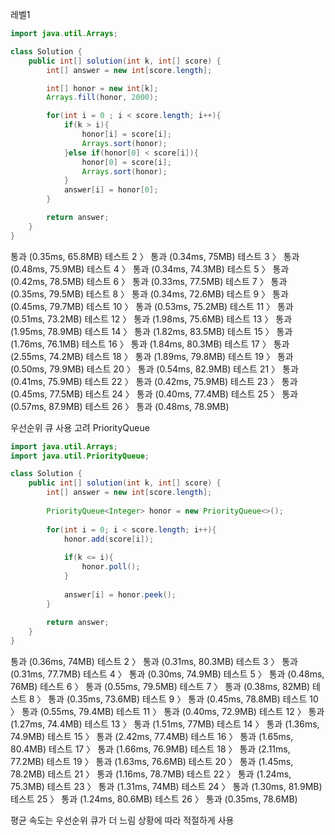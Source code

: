 레벨1

```java
import java.util.Arrays;

class Solution {
    public int[] solution(int k, int[] score) {
        int[] answer = new int[score.length];

        int[] honor = new int[k];
        Arrays.fill(honor, 2000);

        for(int i = 0 ; i < score.length; i++){
            if(k > i){
                honor[i] = score[i];
                Arrays.sort(honor);
            }else if(honor[0] < score[i]){
                honor[0] = score[i];
                Arrays.sort(honor);
            }
            answer[i] = honor[0];
        }

        return answer;
    }
}
```

통과 (0.35ms, 65.8MB)
테스트 2 〉	통과 (0.34ms, 75MB)
테스트 3 〉	통과 (0.48ms, 75.9MB)
테스트 4 〉	통과 (0.34ms, 74.3MB)
테스트 5 〉	통과 (0.42ms, 78.5MB)
테스트 6 〉	통과 (0.33ms, 77.5MB)
테스트 7 〉	통과 (0.35ms, 79.5MB)
테스트 8 〉	통과 (0.34ms, 72.6MB)
테스트 9 〉	통과 (0.45ms, 79.7MB)
테스트 10 〉	통과 (0.53ms, 75.2MB)
테스트 11 〉	통과 (0.51ms, 73.2MB)
테스트 12 〉	통과 (1.98ms, 75.6MB)
테스트 13 〉	통과 (1.95ms, 78.9MB)
테스트 14 〉	통과 (1.82ms, 83.5MB)
테스트 15 〉	통과 (1.76ms, 76.1MB)
테스트 16 〉	통과 (1.84ms, 80.3MB)
테스트 17 〉	통과 (2.55ms, 74.2MB)
테스트 18 〉	통과 (1.89ms, 79.8MB)
테스트 19 〉	통과 (0.50ms, 79.9MB)
테스트 20 〉	통과 (0.54ms, 82.9MB)
테스트 21 〉	통과 (0.41ms, 75.9MB)
테스트 22 〉	통과 (0.42ms, 75.9MB)
테스트 23 〉	통과 (0.45ms, 77.5MB)
테스트 24 〉	통과 (0.40ms, 77.4MB)
테스트 25 〉	통과 (0.57ms, 87.9MB)
테스트 26 〉	통과 (0.48ms, 78.9MB)

우선순위 큐 사용 고려
PriorityQueue

```java
import java.util.Arrays;
import java.util.PriorityQueue;

class Solution {
    public int[] solution(int k, int[] score) {
        int[] answer = new int[score.length];
        
        PriorityQueue<Integer> honor = new PriorityQueue<>();
        
        for(int i = 0; i < score.length; i++){
            honor.add(score[i]);
            
            if(k <= i){
                honor.poll();
            }
            
            answer[i] = honor.peek();
        }
        
        return answer;
    }
}
```

통과 (0.36ms, 74MB)
테스트 2 〉	통과 (0.31ms, 80.3MB)
테스트 3 〉	통과 (0.31ms, 77.7MB)
테스트 4 〉	통과 (0.30ms, 74.9MB)
테스트 5 〉	통과 (0.48ms, 76MB)
테스트 6 〉	통과 (0.55ms, 79.5MB)
테스트 7 〉	통과 (0.38ms, 82MB)
테스트 8 〉	통과 (0.35ms, 73.6MB)
테스트 9 〉	통과 (0.45ms, 78.8MB)
테스트 10 〉	통과 (0.55ms, 79.4MB)
테스트 11 〉	통과 (0.40ms, 72.9MB)
테스트 12 〉	통과 (1.27ms, 74.4MB)
테스트 13 〉	통과 (1.51ms, 77MB)
테스트 14 〉	통과 (1.36ms, 74.9MB)
테스트 15 〉	통과 (2.42ms, 77.4MB)
테스트 16 〉	통과 (1.65ms, 80.4MB)
테스트 17 〉	통과 (1.66ms, 76.9MB)
테스트 18 〉	통과 (2.11ms, 77.2MB)
테스트 19 〉	통과 (1.63ms, 76.6MB)
테스트 20 〉	통과 (1.45ms, 78.2MB)
테스트 21 〉	통과 (1.16ms, 78.7MB)
테스트 22 〉	통과 (1.24ms, 75.3MB)
테스트 23 〉	통과 (1.31ms, 74MB)
테스트 24 〉	통과 (1.30ms, 81.9MB)
테스트 25 〉	통과 (1.24ms, 80.6MB)
테스트 26 〉	통과 (0.35ms, 78.6MB)

평균 속도는 우선순위 큐가 더 느림
상황에 따라 적절하게 사용